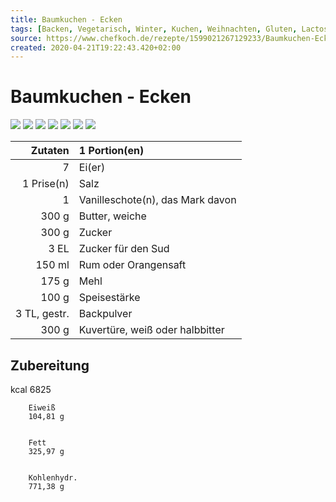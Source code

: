 ```yaml
---
title: Baumkuchen - Ecken
tags: [Backen, Vegetarisch, Winter, Kuchen, Weihnachten, Gluten, Lactose]
source: https://www.chefkoch.de/rezepte/1599021267129233/Baumkuchen-Ecken.html
created: 2020-04-21T19:22:43.420+02:00
---
```


# Baumkuchen - Ecken

![](https://img.chefkoch-cdn.de/rezepte/1599021267129233/bilder/1082340/crop-360x240/baumkuchen-ecken.jpg) ![](https://img.chefkoch-cdn.de/rezepte/1599021267129233/bilder/688365/crop-360x240/baumkuchen-ecken.jpg) ![](https://img.chefkoch-cdn.de/rezepte/1599021267129233/bilder/1077481/crop-360x240/baumkuchen-ecken.jpg) ![](https://img.chefkoch-cdn.de/rezepte/1599021267129233/bilder/683375/crop-360x240/baumkuchen-ecken.jpg) ![](https://img.chefkoch-cdn.de/rezepte/1599021267129233/bilder/684545/crop-360x240/baumkuchen-ecken.jpg) ![](https://img.chefkoch-cdn.de/rezepte/1599021267129233/bilder/851955/crop-360x240/baumkuchen-ecken.jpg) ![](https://img.chefkoch-cdn.de/rezepte/1599021267129233/bilder/840869/crop-360x240/baumkuchen-ecken.jpg)

|  **Zutaten** | 1 Portion(en)                    |
| -----------: | :------------------------------- |
|            7 | Ei(er)                           |
|   1 Prise(n) | Salz                             |
|            1 | Vanilleschote(n), das Mark davon |
|        300 g | Butter, weiche                   |
|        300 g | Zucker                           |
|         3 EL | Zucker für den Sud               |
|       150 ml | Rum oder Orangensaft             |
|        175 g | Mehl                             |
|        100 g | Speisestärke                     |
| 3 TL, gestr. | Backpulver                       |
|        300 g | Kuvertüre, weiß oder halbbitter  |

## Zubereitung

kcal
        6825
    
    
        Eiweiß
        104,81 g
    
    
        Fett
        325,97 g
    
    
        Kohlenhydr.
        771,38 g
